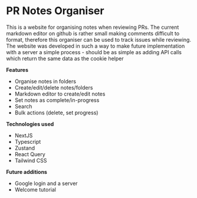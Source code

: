 # PR Notes Organiser

This is a website for organising notes when reviewing PRs. The current markdown editor on github is rather small making comments difficult to format, therefore this organiser can be used to track issues while reviewing. The website was developed in such a way to make future implementation with a server a simple process - should be as simple as adding API calls which return the same data as the cookie helper

**Features**
* Organise notes in folders
* Create/edit/delete notes/folders
* Markdown editor to create/edit notes
* Set notes as complete/in-progress
* Search
* Bulk actions (delete, set progress)

**Technologies used**
* NextJS
* Typescript
* Zustand
* React Query
* Tailwind CSS

**Future additions**
* Google login and a server
* Welcome tutorial
